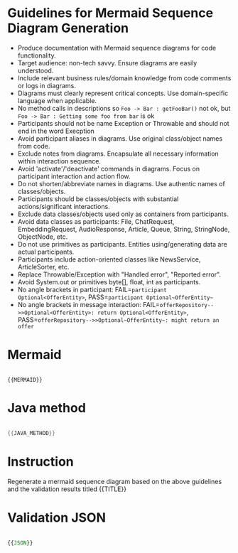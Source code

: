 
# Guidelines for Mermaid Sequence Diagram Generation 

* Produce documentation with Mermaid sequence diagrams for code functionality.
* Target audience: non-tech savvy. Ensure diagrams are easily understood.
* Include relevant business rules/domain knowledge from code comments or logs in diagrams.
* Diagrams must clearly represent critical concepts. Use domain-specific language when applicable.
* No method calls in descriptions so `Foo -> Bar : getFooBar()` not ok, but `Foo -> Bar : Getting some foo from bar` is ok
* Participants should not be name Exception or Throwable and should not end in the word Execption
* Avoid participant aliases in diagrams. Use original class/object names from code.
* Exclude notes from diagrams. Encapsulate all necessary information within interaction sequence.
* Avoid 'activate'/'deactivate' commands in diagrams. Focus on participant interaction and action flow.
* Do not shorten/abbreviate names in diagrams. Use authentic names of classes/objects.
* Participants should be classes/objects with substantial actions/significant interactions.
* Exclude data classes/objects used only as containers from participants.
* Avoid data classes as participants: File, ChatRequest, EmbeddingRequest, AudioResponse, Article, Queue, String, StringNode, ObjectNode, etc.
* Do not use primitives as participants. Entities using/generating data are actual participants.
* Participants include action-oriented classes like NewsService, ArticleSorter, etc.
* Replace Throwable/Exception with "Handled error", "Reported error".
* Avoid System.out or primitives byte[], float, int as participants.
* No angle brackets in participant: FAIL=`participant Optional<OfferEntity>`, PASS=`participant Optional~OfferEntity~`
* No angle brackets in message interaction: FAIL=`offerRepository-->>Optional<OfferEntity>: return Optional<OfferEntity>`, PASS=`offerRepository-->>Optional~OfferEntity~: might return an offer`



# Mermaid
```mermaid

{{MERMAID}}

```

# Java method 

```java

{{JAVA_METHOD}}

```


# Instruction
Regenerate a mermaid sequence diagram based on the above guidelines and the validation results titled {{TITLE}}


# Validation JSON

```javascript 

{{JSON}}

```
